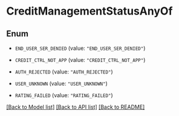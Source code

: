 # CreditManagementStatusAnyOf

## Enum


* `END_USER_SER_DENIED` (value: `"END_USER_SER_DENIED"`)

* `CREDIT_CTRL_NOT_APP` (value: `"CREDIT_CTRL_NOT_APP"`)

* `AUTH_REJECTED` (value: `"AUTH_REJECTED"`)

* `USER_UNKNOWN` (value: `"USER_UNKNOWN"`)

* `RATING_FAILED` (value: `"RATING_FAILED"`)


[[Back to Model list]](../README.md#documentation-for-models) [[Back to API list]](../README.md#documentation-for-api-endpoints) [[Back to README]](../README.md)


